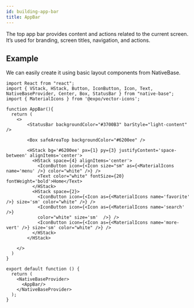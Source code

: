 ```yaml
---
id: building-app-bar
title: AppBar
---
```


The top app bar provides content and actions related to the current screen. It’s used for branding, screen titles, navigation, and actions.

## Example

We can easily create it using basic layout components from NativeBase.

```SnackPlayer name=App%20Bar
import React from "react";
import { VStack, HStack, Button, IconButton, Icon, Text, NativeBaseProvider, Center, Box, StatusBar } from "native-base";
import { MaterialIcons } from '@expo/vector-icons';

function AppBar(){
  return (
    <>
        <StatusBar backgroundColor="#3700B3" barStyle="light-content" />

        <Box safeAreaTop backgroundColor="#6200ee" />

        <HStack bg='#6200ee' px={1} py={3} justifyContent='space-between' alignItems='center'>
          <HStack space={4} alignItems='center'>
            <IconButton icon={<Icon size="sm" as={<MaterialIcons name='menu' />} color="white" />} />
            <Text color="white" fontSize={20} fontWeight='bold'>Home</Text>
          </HStack>
          <HStack space={2}>
            <IconButton icon={<Icon as={<MaterialIcons name='favorite' />} size='sm' color="white" />} />
            <IconButton icon={<Icon as={<MaterialIcons name='search' />}
            color="white" size='sm'  />} />
            <IconButton icon={<Icon as={<MaterialIcons name='more-vert' />} size='sm' color="white" />} />
          </HStack>
        </HStack>

    </>
  )
}

export default function () {
  return (
    <NativeBaseProvider>
      <AppBar/>
    </NativeBaseProvider>
  );
}
```
